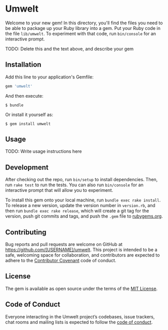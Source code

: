 # Umwelt

Welcome to your new gem! In this directory, you'll find the files you need to be able to package up your Ruby library into a gem. Put your Ruby code in the file `lib/umwelt`. To experiment with that code, run `bin/console` for an interactive prompt.

TODO: Delete this and the text above, and describe your gem

## Installation

Add this line to your application's Gemfile:

```ruby
gem 'umwelt'
```

And then execute:

    $ bundle

Or install it yourself as:

    $ gem install umwelt

## Usage

TODO: Write usage instructions here

## Development

After checking out the repo, run `bin/setup` to install dependencies. Then, run `rake test` to run the tests. You can also run `bin/console` for an interactive prompt that will allow you to experiment.

To install this gem onto your local machine, run `bundle exec rake install`. To release a new version, update the version number in `version.rb`, and then run `bundle exec rake release`, which will create a git tag for the version, push git commits and tags, and push the `.gem` file to [rubygems.org](https://rubygems.org).

## Contributing

Bug reports and pull requests are welcome on GitHub at https://github.com/[USERNAME]/umwelt. This project is intended to be a safe, welcoming space for collaboration, and contributors are expected to adhere to the [Contributor Covenant](http://contributor-covenant.org) code of conduct.

## License

The gem is available as open source under the terms of the [MIT License](https://opensource.org/licenses/MIT).

## Code of Conduct

Everyone interacting in the Umwelt project’s codebases, issue trackers, chat rooms and mailing lists is expected to follow the [code of conduct](https://github.com/[USERNAME]/umwelt/blob/master/CODE_OF_CONDUCT.md).
